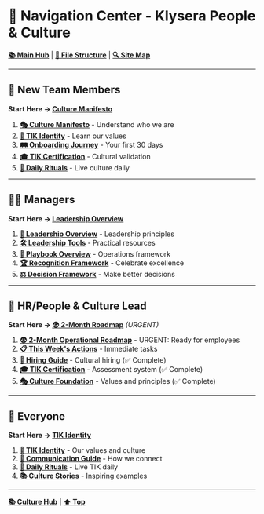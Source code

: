 # 🧭 Navigation Center - Klysera People & Culture

**[📚 Main Hub](./Culture-Hub.md)** | **[📁 File Structure](./FILE-STRUCTURE.md)** | **[🔍 Site Map](#-complete-site-map)**

---
 

## 👋 New Team Members

**Start Here → [Culture Manifesto](./Culture/Culture-Manifesto.md)**

1. **[🎭 Culture Manifesto](./Culture/Culture-Manifesto.md)** - Understand who we are
2. **[🎯 TIK Identity](./Culture/TIK-Identity.md)** - Learn our values
3. **[🛤️ Onboarding Journey](./Hiring-Onboarding/Onboarding-Journey.md)** - Your first 30 days
4. **[🎓 TIK Certification](./Hiring-Onboarding/TIK-Certification-Program.md)** - Cultural validation
5. **[📅 Daily Rituals](./Recognition-Rituals/Daily-Rituals.md)** - Live culture daily

---

## 👨‍💼 Managers

**Start Here → [Leadership Overview](./Leadership/Overview.md)**

1. **[👑 Leadership Overview](./Leadership/Overview.md)** - Leadership principles
2. **[🛠️ Leadership Tools](./Leadership/Leadership-Tools.md)** - Practical resources
3. **[📖 Playbook Overview](./Playbook/Overview.md)** - Operations framework
4. **[🏆 Recognition Framework](./Recognition-Rituals/Recognition-Framework.md)** - Celebrate excellence
5. **[⚖️ Decision Framework](./Playbook/Decision-Framework.md)** - Make better decisions

---

## 🎯 HR/People & Culture Lead

**Start Here → [😨 2-Month Roadmap](./Roadmap/2-Month-Operational-Roadmap.md)** *(URGENT)*

1. **[😨 2-Month Operational Roadmap](./Roadmap/2-Month-Operational-Roadmap.md)** - URGENT: Ready for employees
2. **[📋 This Week's Actions](./Roadmap/Overview.md)** - Immediate tasks
3. **[🎯 Hiring Guide](./Hiring-Onboarding/Hiring-Guide.md)** - Cultural hiring (✅ Complete)
4. **[🎓 TIK Certification](./Hiring-Onboarding/TIK-Certification-Program.md)** - Assessment system (✅ Complete)
5. **[🎭 Culture Foundation](./Culture/Overview.md)** - Values and principles (✅ Complete)

---

## 👥 Everyone

**Start Here → [TIK Identity](./Culture/TIK-Identity.md)**

1. **[🎯 TIK Identity](./Culture/TIK-Identity.md)** - Our values and culture
2. **[💬 Communication Guide](./Playbook/Communication-Guide.md)** - How we connect
3. **[📅 Daily Rituals](./Recognition-Rituals/Daily-Rituals.md)** - Live TIK daily
4. **[📚 Culture Stories](./Culture/Culture-Stories.md)** - Inspiring examples


---

**[📚 Culture Hub](./Culture-Hub.md)** | **[⬆️ Top](#-navigation-center---klysera-people--culture)**